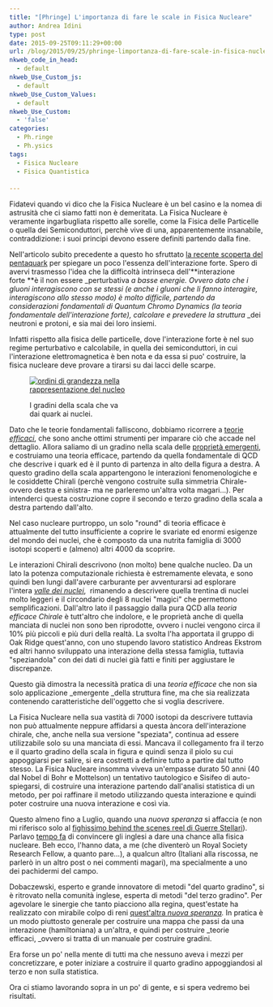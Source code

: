 ```yaml
---
title: "[Phringe] L'importanza di fare le scale in Fisica Nucleare"
author: Andrea Idini
type: post
date: 2015-09-25T09:11:29+00:00
url: /blog/2015/09/25/phringe-limportanza-di-fare-scale-in-fisica-nucleare/
nkweb_code_in_head:
  - default
nkweb_Use_Custom_js:
  - default
nkweb_Use_Custom_Values:
  - default
nkweb_Use_Custom:
  - 'false'
categories:
  - Ph.ringe
  - Ph.ysics
tags:
  - Fisica Nucleare
  - Fisica Quantistica

---
```

Fidatevi quando vi dico che la Fisica Nucleare è un bel casino e la nomea di astrusità che ci siamo fatti non è demeritata. La Fisica Nucleare è veramente ingarbugliata rispetto alle sorelle, come la Fisica delle Particelle o quella dei Semiconduttori, perchè vive di una, apparentemente insanabile, contraddizione: i suoi principi devono essere definiti partendo dalla fine.

Nell'articolo subito precedente a questo ho sfruttato [la recente scoperta del pentaquark][1] per spiegare un poco l'essenza dell'interazione forte. Spero di avervi trasmesso l'idea che la difficoltà intrinseca dell'**interazione forte **è il non essere _perturbativa _a basse energie. Ovvero dato che i gluoni interagiscono con se stessi (e anche i gluoni che li fanno interagire, interagiscono allo stesso modo) è molto difficile, partendo da considerazioni _fondamentali_ di Quantum Chromo Dynamics (la teoria fondamentale dell'interazione forte), calcolare e prevedere la struttura_ _dei neutroni e protoni, e sia mai dei loro insiemi.

Infatti rispetto alla fisica delle particelle, dove l'interazione forte è nel suo regime perturbativo e calcolabile, in quella dei semiconduttori, in cui l'interazione elettromagnetica è ben nota e da essa si puo' costruire, la fisica nucleare deve provare a tirarsi su dai lacci delle scarpe.<figure id="attachment_1609" aria-describedby="caption-attachment-1609" style="width: 191px" class="wp-caption alignright">

<a href="/wp-content/uploads/2014/12/overview_1cut-e1419787566307.png" rel="lightbox[2000]"><img class="size-medium wp-image-1609" src="/wp-content/uploads/2014/12/overview_1cut-e1419787566307-191x300.png" alt="ordini di grandezza nella rappresentazione del nucleo" width="191" height="300" srcset="http://www.phme.it/wp-content/uploads/2014/12/overview_1cut-e1419787566307-191x300.png 191w, http://www.phme.it/wp-content/uploads/2014/12/overview_1cut-e1419787566307.png 396w" sizes="(max-width: 191px) 100vw, 191px" /></a><figcaption id="caption-attachment-1609" class="wp-caption-text">I gradini della scala che va dai quark ai nuclei.</figcaption></figure> 

Dato che le teorie fondamentali falliscono, dobbiamo ricorrere a [teorie _efficaci_][2], che sono anche ottimi strumenti per imparare ciò che accade nel dettaglio. Allora saliamo di un gradino nella scala delle [proprietà emergenti][3], e costruiamo una teoria efficace, partendo da quella fondamentale di QCD che descrive i quark ed è il punto di partenza in alto della figura a destra. A questo gradino della scala appartengono le interazioni fenomenologiche e le cosiddette Chirali (perchè vengono costruite sulla simmetria Chirale-ovvero destra e sinistra- ma ne parleremo un'altra volta magari...). Per intenderci questa costruzione copre il secondo e terzo gradino della scala a destra partendo dall'alto.

Nel caso nucleare purtroppo, un solo "round" di teoria efficace è attualmente del tutto insufficiente a coprire le svariate ed enormi esigenze del mondo dei nuclei, che è composto da una nutrita famiglia di 3000 isotopi scoperti e (almeno) altri 4000 da scoprire.

Le interazioni Chirali descrivono (non molto) bene qualche nucleo. Da un lato la potenza computazionale richiesta è estremamente elevata, e sono quindi ben lungi dall'avere carburante per avventurarsi ad esplorare l'intera [_valle dei nuclei_][4],  rimanendo a descrivere quella trentina di nuclei molto leggeri e il circondario degli 8 nuclei "magici" che permettono semplificazioni. Dall'altro lato il passaggio dalla pura QCD alla _teoria efficace Chirale_ è tutt'altro che indolore, e le proprietà anche di quella manciata di nuclei non sono ben riprodotte, ovvero i nuclei vengono circa il 10% più piccoli e più duri della realtà. La svolta l'ha apportata il gruppo di Oak Ridge quest'anno, con uno stupendo lavoro statistico Andreas Ekstrom ed altri hanno sviluppato una interazione della stessa famiglia, tuttavia "speziandola" con dei dati di nuclei già fatti e finiti per aggiustare le discrepanze.

Questo già dimostra la necessità pratica di una _teoria efficace_ che non sia solo applicazione _emergente _della struttura fine, ma che sia realizzata contenendo caratteristiche dell'oggetto che si voglia descrivere.

La Fisica Nucleare nella sua vastità di 7000 isotopi da descrivere tuttavia non può attualmente neppure affidarsi a questa àncora dell'interazione chirale, che, anche nella sua versione "speziata", continua ad essere utilizzabile solo su una manciata di essi. Mancava il collegamento fra il terzo e il quarto gradino della scala in figura e quindi senza il piolo su cui appoggiarsi per salire, si era costretti a definire tutto a partire dal tutto stesso. La Fisica Nucleare insomma viveva un'empasse durato 50 anni (40 dal Nobel di Bohr e Mottelson) un tentativo tautologico e Sisifeo di auto-spiegarsi, di costruire una interazione partendo dall'analisi statistica di un metodo, per poi raffinare il metodo utilizzando questa interazione e quindi poter costruire una nuova interazione e così via.

Questo almeno fino a Luglio, quando una _nuova speranza_ si affaccia (e non mi riferisco solo al [fighissimo behind the scenes reel di Guerre Stellari][5]). Parlavo [tempo fa][6] di convincere gli inglesi a dare una chance alla fisica nucleare. Beh ecco, l'hanno data, a me (che diventerò un Royal Society Research Fellow, a quanto pare...), a qualcun altro (Italiani alla riscossa, ne parlerò in un altro post o nei commenti magari), ma specialmente a uno dei pachidermi del campo.

Dobaczewski, esperto e grande innovatore di metodi "del quarto gradino", si è ritrovato nella comunità inglese, esperta di metodi "del terzo gradino". Per agevolare le sinergie che tanto piacciono alla regina, quest'estate ha realizzato con mirabile colpo di reni [quest'altra ][7]_[nuova speranza][7]._ In pratica è un modo piuttosto generale per costruire una mappa che passi da una interazione (hamiltoniana) a un'altra, e quindi per costruire _teorie efficaci, _ovvero si tratta di un manuale per costruire gradini.

Era forse un po' nella mente di tutti ma che nessuno aveva i mezzi per concretizzare, e poter iniziare a costruire il quarto gradino appoggiandosi al terzo e non sulla statistica.

Ora ci stiamo lavorando sopra in un po' di gente, e si spera vedremo bei risultati.

 [1]: http://www.phme.it/blog/2015/08/06/limportanza-del-pentaquark/
 [2]: http://www.phme.it/blog/2015/03/22/minimo-pratico-teorie-fondamentali-e-teorie-efficaci/
 [3]: http://www.phme.it/blog/2014/12/30/minimo-pratico-proprieta-elementari-e-proprieta-emergenti/
 [4]: http://www.nndc.bnl.gov/chart/
 [5]: https://www.youtube.com/watch?v=0seqEROJ70I
 [6]: http://www.phme.it/blog/2015/02/08/la-fisica-nucleare/
 [7]: http://arxiv.org/abs/1507.00697
